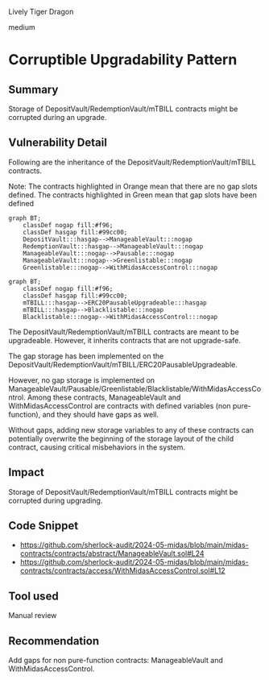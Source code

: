 Lively Tiger Dragon

medium

# Corruptible Upgradability Pattern


## Summary

Storage of DepositVault/RedemptionVault/mTBILL contracts might be corrupted during an upgrade.

## Vulnerability Detail

Following are the inheritance of the DepositVault/RedemptionVault/mTBILL contracts.

Note: The contracts highlighted in Orange mean that there are no gap slots defined. The contracts highlighted in Green mean that gap slots have been defined

```mermaid
graph BT;
    classDef nogap fill:#f96;
    classDef hasgap fill:#99cc00;
    DepositVault:::hasgap-->ManageableVault:::nogap
    RedemptionVault:::hasgap-->ManageableVault:::nogap
    ManageableVault:::nogap-->Pausable:::nogap
    ManageableVault:::nogap-->Greenlistable:::nogap
    Greenlistable:::nogap-->WithMidasAccessControl:::nogap
```

```mermaid
graph BT;
    classDef nogap fill:#f96;
    classDef hasgap fill:#99cc00;
    mTBILL:::hasgap-->ERC20PausableUpgradeable:::hasgap
    mTBILL:::hasgap-->Blacklistable:::nogap
    Blacklistable:::nogap-->WithMidasAccessControl:::nogap
```

The DepositVault/RedemptionVault/mTBILL contracts are meant to be upgradeable. However, it inherits contracts that are not upgrade-safe.

The gap storage has been implemented on the DepositVault/RedemptionVault/mTBILL/ERC20PausableUpgradeable.

However, no gap storage is implemented on ManageableVault/Pausable/Greenlistable/Blacklistable/WithMidasAccessControl. Among these contracts, ManageableVault and WithMidasAccessControl are contracts with defined variables (non pure-function), and they should have gaps as well.

Without gaps, adding new storage variables to any of these contracts can potentially overwrite the beginning of the storage layout of the child contract, causing critical misbehaviors in the system.

## Impact

Storage of DepositVault/RedemptionVault/mTBILL contracts might be corrupted during upgrading.

## Code Snippet

- https://github.com/sherlock-audit/2024-05-midas/blob/main/midas-contracts/contracts/abstract/ManageableVault.sol#L24
- https://github.com/sherlock-audit/2024-05-midas/blob/main/midas-contracts/contracts/access/WithMidasAccessControl.sol#L12

## Tool used

Manual review

## Recommendation

Add gaps for non pure-function contracts: ManageableVault and WithMidasAccessControl.